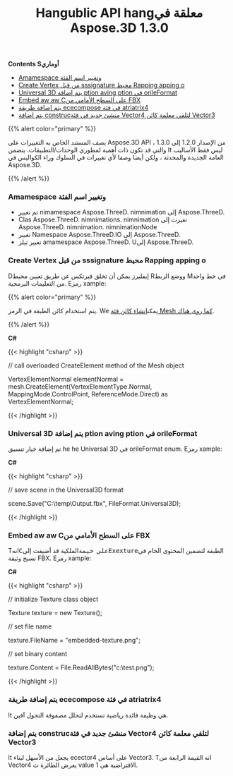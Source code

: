 ﻿---
title: Hangublic API hangمعلقة في Aspose.3D 1.3.0
type: docs
weight: 40
url: /ar/net/public-api-changes-in-aspose-3d-1-3-0/
---
**Contents Sأوماري**

- [Amamespace وتغيير اسم الفئة](#PublicAPIChangesinAspose.3D1.3.0-Namespaceandclassnamechanges)
- [Create Vertex من قبل sssignature محيط Rapping apping o](#PublicAPIChangesinAspose.3D1.3.0-CreateVertexbyAssigningtheReferenceandMappingModes)
- [Universal 3D يتم إضافة ption aving ption في orileFormat](#PublicAPIChangesinAspose.3D1.3.0-Universal3DSavingOptionisaddedintheFileFormat)
- [Embed aw aw Cعلى السطح الأمامي من FBX](#PublicAPIChangesinAspose.3D1.3.0-EmbedRawContenttotheTextureofFBX)
- [يتم إضافة طريقة ececompose في فئة atriatrix4](#PublicAPIChangesinAspose.3D1.3.0-DecomposemethodisaddedintheMatrix4class)
- [يتم إضافة construcمنشئ جديد في فئة Vector4 لتلقي معلمة كائن Vector3](#PublicAPIChangesinAspose.3D1.3.0-AnewconstructorinVector4classisaddedtoreceiveaVector3objectparameter)

{{% alert color="primary" %}} 

يصف المستند الخاص به التغييرات على Aspose.3D API من الإصدار 1.2.0 إلى 1.3.0 ، والتي قد تكون ذات أهمية لمطوري الوحدات/التطبيقات. يتضمن It ليس فقط الأساليب العامة الجديدة والمحدثة ، ولكن أيضا وصفا لأي تغييرات في السلوك وراء الكواليس في Aspose.3D.

{{% /alert %}} 
### **Amamespace وتغيير اسم الفئة**
- تم تغيير nimamespace Aspose.ThreeD. nimnimation إلى Aspose.ThreeD.
- Clas Aspose.ThreeD. nimnimations. nimnimation تغيرت إلى Aspose.ThreeD. nimnimation. nimnimationNode
- تغيير Namespace Aspose.ThreeD.IO إلى Aspose.ThreeD.
- تغيير تيلز amamespace Aspose.ThreeD. Uإلى Aspose.ThreeD.
### **Create Vertex من قبل sssignature محيط Rapping apping o**
Dإيفليرز يمكن أن تخلق فيرتكس عن طريق تعيين محيط Rووضع الربط Mفي خط واحد من التعليمات البرمجية. Eرمز xample:

{{% alert color="primary" %}} 

يتم استخدام كائن الطبقة في الرمز. We يمكن[إنشاء كائن فئة Mesh كما روى هناك](/pages/createpage.action?spaceKey=3dnet&title=Create+a+3D+Cube+Mesh&linkCreation=true&fromPageId=19923253).

{{% /alert %}} 

**C#**

{{< highlight "csharp" >}}

 // call overloaded CreateElement method of the Mesh object

VertexElementNormal elementNormal = mesh.CreateElement(VertexElementType.Normal, MappingMode.ControlPoint, ReferenceMode.Direct) as VertexElementNormal;

{{< /highlight >}}

### **Universal 3D يتم إضافة ption aving ption في orileFormat**
تم إضافة خيار تنسيق he he Universal 3D في orileFormat enum. Eرمز xample:

**C#**

{{< highlight "csharp" >}}

 // save scene in the Universal3D format

scene.Save("C:\\temp\\Output.fbx", FileFormat.Universal3D);

{{< /highlight >}}

### **Embed aw aw Cعلى السطح الأمامي من FBX**
Tانه<tt>Cعلى خيمة</tt>الملكية قد أضيفت إلى<tt>Exexture</tt>الطبقة لتضمين المحتوى الخام في نسيج وثيقة FBX. Eرمز xample:

**C#**

{{< highlight "csharp" >}}

 // initialize Texture class object

Texture texture = new Texture();

// set file name

texture.FileName = "embedded-texture.png";

// set binary content

texture.Content = File.ReadAllBytes("c:\\test.png");

{{< /highlight >}}

### **يتم إضافة طريقة ececompose في فئة atriatrix4**
It هي وظيفة فائدة رياضية تستخدم لتحلل مصفوفة التحول آفين.
### **يتم إضافة construcمنشئ جديد في فئة Vector4 لتلقي معلمة كائن Vector3**
It يجعل من الأسهل لبناء ecector4 على أساس Vector3. Tانه القيمة الرابعة من Vector4 يعرض الطائرة ث value الافتراضية هي 1.
